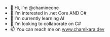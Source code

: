- 👋 Hi, I’m @chamineone
- 👀 I’m interested in .net Core AND C#
- 🌱 I’m currently learning AI
- 💞️ I’m looking to collaborate on C#
- 📫 You can reach me on www.chamikara.dev

